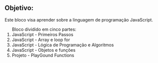 ## Objetivo:

<p> Este bloco visa aprender sobre a linguagem de programação JavaScript.</p>

<ol>Bloco dividido em cinco partes:
  <li>JavaScript - Primeiros Passos</li>
  <li>JavaScript - Array e loop for</li>
  <li>JavaScript - Lógica de Programação e Algoritmos</li>
  <li>JavaScript - Objetos e funções</li>
  <li>Projeto - PlayGound Functions</li>
</ol>
